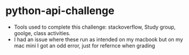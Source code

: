 # python-api-challenge

* Tools used to complete this challenge: stackoverflow, Study group, goolge, class activities.
* I had an issue where these run as intended on my macbook but on my mac mini I got an odd error, just for refernce when grading 
